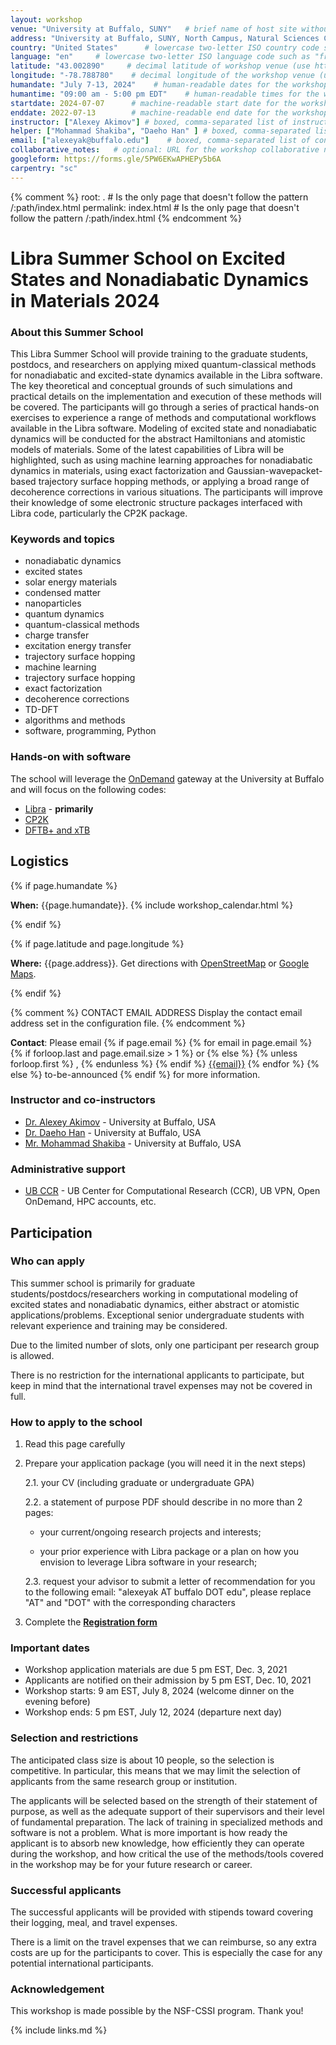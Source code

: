 ```yaml
---
layout: workshop
venue: "University at Buffalo, SUNY"   # brief name of host site without address (e.g., "Euphoric State University")
address: "University at Buffalo, SUNY, North Campus, Natural Sciences Complex"   # full street address of workshop (e.g., "Room A, 123 Forth Street, Blimingen, Euphoria")
country: "United States"      # lowercase two-letter ISO country code such as "fr" (see https://en.wikipedia.org/wiki/ISO_3166-1#Current_codes)
language: "en"     # lowercase two-letter ISO language code such as "fr" (see https://en.wikipedia.org/wiki/List_of_ISO_639-1_codes)
latitude: "43.002890"     # decimal latitude of workshop venue (use https://www.latlong.net/)
longitude: "-78.788780"    # decimal longitude of the workshop venue (use https://www.latlong.net)
humandate: "July 7-13, 2024"    # human-readable dates for the workshop (e.g., "Feb 17-18, 2020")
humantime: "09:00 am - 5:00 pm EDT"    # human-readable times for the workshop (e.g., "9:00 am - 4:30 pm")
startdate: 2024-07-07      # machine-readable start date for the workshop in YYYY-MM-DD format like 2015-01-01
enddate: 2022-07-13        # machine-readable end date for the workshop in YYYY-MM-DD format like 2015-01-02
instructor: ["Alexey Akimov"] # boxed, comma-separated list of instructors' names as strings, like ["Kay McNulty", "Betty Jennings", "Betty Snyder"]
helper: ["Mohammad Shakiba", "Daeho Han" ] # boxed, comma-separated list of helpers' names, like ["Marlyn Wescoff", "Fran Bilas", "Ruth Lichterman"]
email: ["alexeyak@buffalo.edu"]    # boxed, comma-separated list of contact email addresses for the host, lead instructor, or whoever else is handling questions, like ["marlyn.wescoff@example.org", "fran.bilas@example.org", "ruth.lichterman@example.org"]
collaborative_notes:   # optional: URL for the workshop collaborative notes, e.g. an Etherpad or Google Docs document (e.g., https://pad.carpentries.org/2015-01-01-euphoria)
googleform: https://forms.gle/5PW6EKwAPHEPy5b6A
carpentry: "sc"
---
```



{% comment %}
root: .  # Is the only page that doesn't follow the pattern /:path/index.html
permalink: index.html  # Is the only page that doesn't follow the pattern /:path/index.html
{% endcomment %}


# Libra Summer School on Excited States and Nonadiabatic Dynamics in Materials 2024

### About this Summer School

This Libra Summer School will provide training to the graduate students, postdocs, and researchers on applying 
mixed quantum-classical methods for nonadiabatic and excited-state dynamics available in the Libra software. 
The key theoretical and conceptual grounds of such simulations and practical details on the implementation and 
execution of these methods will be covered. The participants will go through a series of practical hands-on 
exercises to experience a range of methods and computational workflows available in the Libra software. 
Modeling of excited state and nonadiabatic dynamics will be conducted for the abstract Hamiltonians and atomistic 
models of materials. Some of the latest capabilities of Libra will be highlighted, such as using machine learning 
approaches for nonadiabatic dynamics in materials, using exact factorization and Gaussian-wavepacket-based 
trajectory surface hopping methods, or applying a broad range of decoherence corrections in various situations. 
The participants will improve their knowledge of some electronic structure packages interfaced with Libra code, 
particularly the CP2K package.


### Keywords and topics

- nonadiabatic dynamics
- excited states
- solar energy materials 
- condensed matter
- nanoparticles
- quantum dynamics
- quantum-classical methods
- charge transfer
- excitation energy transfer
- trajectory surface hopping
- machine learning
- trajectory surface hopping
- exact factorization
- decoherence corrections
- TD-DFT
- algorithms and methods
- software, programming, Python

### Hands-on with software 
 
The school will leverage the [OnDemand](https://ondemand.ccr.buffalo.edu) gateway at the University at Buffalo and will 
focus on the following codes:

- [Libra](https://github.com/Quantum-Dynamics-Hub/libra-code/tree/devel) - **primarily**
- [CP2K](https://www.cp2k.org/)
- [DFTB+ and xTB](https://dftbplus.org)


## Logistics

{% if page.humandate %}
<p id="when">
  <strong>When:</strong>
  {{page.humandate}}.
  {% include workshop_calendar.html %}
</p>
{% endif %}

{% if page.latitude and page.longitude %}
<p id="where">
  <strong>Where:</strong>
  {{page.address}}.
  Get directions with
  <a href="//www.openstreetmap.org/?mlat={{page.latitude}}&mlon={{page.longitude}}&zoom=16">OpenStreetMap</a>
  or
  <a href="//maps.google.com/maps?q={{page.latitude}},{{page.longitude}}">Google Maps</a>.
</p>
{% endif %}

{% comment %}
CONTACT EMAIL ADDRESS
Display the contact email address set in the configuration file.
{% endcomment %}
<p id="contact">
  <strong>Contact</strong>:
  Please email
  {% if page.email %}
  {% for email in page.email %}
  {% if forloop.last and page.email.size > 1 %}
  or
  {% else %}
  {% unless forloop.first %}
  ,
  {% endunless %}
  {% endif %}
  <a href='mailto:{{email}}'>{{email}}</a>
  {% endfor %}
  {% else %}
  to-be-announced
  {% endif %}
  for more information.
</p>


### Instructor and co-instructors

 * [Dr. Alexey Akimov](https://akimovlab.github.io/) - University at Buffalo, USA
 * [Dr. Daeho Han]() - University at Buffalo, USA
 * [Mr. Mohammad Shakiba]() - University at Buffalo, USA

### Administrative support

 * [UB CCR](http://www.buffalo.edu/ccr.html)  - UB Center for Computational Research (CCR), UB VPN, Open OnDemand, HPC accounts, etc.
 

## Participation

### Who can apply

This summer school is primarily for graduate students/postdocs/researchers working in computational modeling of excited states and nonadiabatic 
dynamics, either abstract or atomistic applications/problems. Exceptional senior undergraduate students with relevant experience and 
training may be considered.

Due to the limited number of slots, only one participant per research group is allowed.

There is no restriction for the international applicants to participate, but keep in mind that the international travel
expenses may not be covered in full. 


### How to apply to the school

1. Read this page carefully
2. Prepare your application package (you will need it in the next steps)

   2.1. your CV (including graduate or undergraduate GPA)

   2.2. a statement of purpose PDF should describe in no more than 2 pages:

   * your current/ongoing research projects and interests; 

   * your prior experience with Libra package or a plan on how you envision to leverage Libra software in your research;
         
   2.3. request your advisor to submit a letter of recommendation for you to the following email: "alexeyak AT buffalo DOT edu", 
   please replace "AT" and "DOT" with the corresponding characters

3. Complete the <a href="https://forms.gle/5PW6EKwAPHEPy5b6A" target="_blank" rel="nofollow">**Registration form**</a>


### Important dates
   * Workshop application materials are due 5 pm EST, Dec. 3, 2021
   * Applicants are notified on their admission by 5 pm EST, Dec. 10, 2021
   * Workshop starts: 9 am EST, July 8, 2024  (welcome dinner on the evening before)
   * Workshop ends: 5 pm EST, July 12, 2024 (departure next day)


### Selection and restrictions

The anticipated class size is about 10 people, so the selection is competitive. In particular, this 
means that we may limit the selection of applicants from the same research group or institution. 

The applicants will be selected based on the strength of their statement of purpose, as well as the 
adequate support of their supervisors and their level of fundamental preparation. The lack of training 
in specialized methods and software is not a problem. What is more important is how ready the applicant 
is to absorb new knowledge, how efficiently they can operate during the workshop, and how critical 
the use of the methods/tools covered in the workshop may be for your future research or career.


### Successful applicants

The successful applicants will be provided with stipends toward covering their logging, meal, and travel expenses.

There is a limit on the travel expenses that we can reimburse, so any extra costs are up for the participants to cover. 
This is especially the case for any potential international participants. 


### Acknowledgement

This workshop is made possible by the NSF-CSSI program. Thank you!


{% include links.md %}
